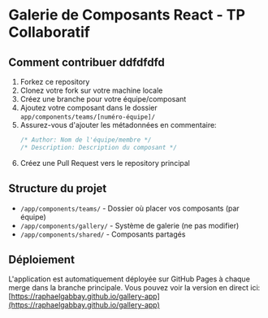 # Galerie de Composants React - TP Collaboratif

## Comment contribuer ddfdfdfd

1. Forkez ce repository
2. Clonez votre fork sur votre machine locale
3. Créez une branche pour votre équipe/composant
4. Ajoutez votre composant dans le dossier `app/components/teams/[numéro-équipe]/`
5. Assurez-vous d'ajouter les métadonnées en commentaire:
   ```javascript
   /* Author: Nom de l'équipe/membre */
   /* Description: Description du composant */
   ```
6. Créez une Pull Request vers le repository principal

## Structure du projet

- `/app/components/teams/` - Dossier où placer vos composants (par équipe)
- `/app/components/gallery/` - Système de galerie (ne pas modifier)
- `/app/components/shared/` - Composants partagés

## Déploiement

L'application est automatiquement déployée sur GitHub Pages à chaque merge dans la branche principale.
Vous pouvez voir la version en direct ici: [https://raphaelgabbay.github.io/gallery-app](https://raphaelgabbay.github.io/gallery-app)
